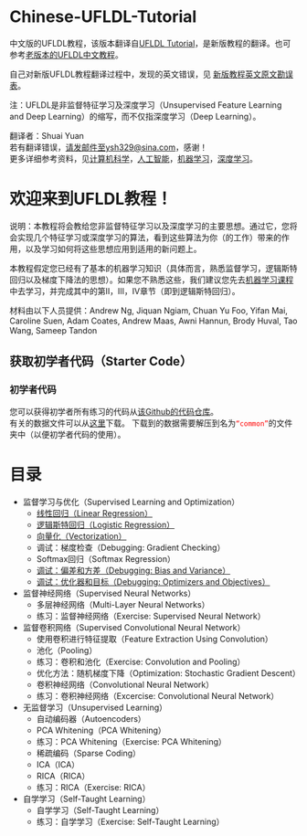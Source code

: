 # Chinese-UFLDL-Tutorial
中文版的UFLDL教程，该版本翻译自<a href="http://deeplearning.stanford.edu/tutorial/">UFLDL Tutorial</a>，是新版教程的翻译。也可参考<a href="http://ufldl.stanford.edu/wiki/index.php/UFLDL_Tutorial">老版本的UFLDL中文教程</a>。  

自己对新版UFLDL教程翻译过程中，发现的英文错误，见 <a href="./新版教程英文原文勘误表.md">新版教程英文原文勘误表</a>。

注：UFLDL是非监督特征学习及深度学习（Unsupervised Feature Learning and Deep Learning）的缩写，而不仅指深度学习（Deep Learning）。

翻译者：Shuai Yuan  
若有翻译错误，请发邮件至ysh329@sina.com，感谢！  
更多详细参考资料，见<a href="https://github.com/bayandin/awesome-awesomeness">计算机科学</a>，<a href="https://github.com/owainlewis/awesome-artificial-intelligence">人工智能</a>，<a href="https://github.com/josephmisiti/awesome-machine-learning">机器学习</a>，<a href="https://github.com/ysh329/awesome-deep-learning">深度学习</a>。

# 欢迎来到UFLDL教程！
说明：本教程将会教给您非监督特征学习以及深度学习的主要思想。通过它，您将会实现几个特征学习或深度学习的算法，看到这些算法为你（的工作）带来的作用，以及学习如何将这些思想应用到适用的新问题上。

本教程假定您已经有了基本的机器学习知识（具体而言，熟悉监督学习，逻辑斯特回归以及梯度下降法的思想）。如果您不熟悉这些，我们建议您先去<a href="http://openclassroom.stanford.edu/MainFolder/CoursePage.php?course=MachineLearning">机器学习课程</a>中去学习，并完成其中的第II，III，IV章节（即到逻辑斯特回归）。

材料由以下人员提供：Andrew Ng, Jiquan Ngiam, Chuan Yu Foo, Yifan Mai, Caroline Suen, Adam Coates, Andrew Maas, Awni Hannun, Brody Huval, Tao Wang, Sameep Tandon
## 获取初学者代码（Starter Code）
### 初学者代码
您可以获得初学者所有练习的代码从<a href="https://github.com/amaas/stanford_dl_ex">该Github的代码仓库</a>。  
有关的数据文件可以从<a href="http://ai.stanford.edu/~amaas/data/data.zip">这里</a>下载。 下载到的数据需要解压到名为<font color=red>`“common”`</font>的文件夹中（以便初学者代码的使用）。

# 目录
* 监督学习与优化（Supervised Learning and Optimization）
  *  <a href="./监督学习和优化（Supervised Learning and Optimization）/线性回归（Linear Regression）.md">线性回归（Linear Regression）</a>
  *  <a href="./监督学习和优化（Supervised Learning and Optimization）/逻辑斯特回归（Logistic Regression）.md">逻辑斯特回归（Logistic Regression）</a>
  *  <a href="./监督学习和优化（Supervised Learning and Optimization）/向量化（Vectorization）.md">向量化（Vectorization）</a>
  *  调试：梯度检查（Debugging: Gradient Checking）
  *  Softmax回归（Softmax Regression）
  *  <a href="./监督学习和优化（Supervised Learning and Optimization）/调试：偏差和方差（Debugging：Bias and Variance）.md">调试：偏差和方差（Debugging: Bias and Variance）</a>
  *  <a href="./监督学习和优化（Supervised Learning and Optimization）/调试：优化器和目标（Debugging：Optimizers and Objectives）.md">调试：优化器和目标（Debugging: Optimizers and Objectives）</a>
* 监督神经网络（Supervised Neural Networks）
  * 多层神经网络（Multi-Layer Neural Networks）
  * 练习：监督神经网络（Exercise: Supervised Neural Network）
* 监督卷积网络（Supervised Convolutional Neural Network）
  * 使用卷积进行特征提取（Feature Extraction Using Convolution）
  * 池化（Pooling）
  * 练习：卷积和池化（Exercise: Convolution and Pooling）
  * 优化方法：随机梯度下降（Optimization: Stochastic Gradient Descent）
  * 卷积神经网络（Convolutional Neural Network）
  * 练习：卷积神经网络（Excercise: Convolutional Neural Network）
* 无监督学习（Unsupervised Learning）
  * 自动编码器（Autoencoders）
  * PCA Whitening（PCA Whitening）
  * 练习：PCA Whitening（Exercise: PCA Whitening）
  * 稀疏编码（Sparse Coding）
  * ICA（ICA）
  * RICA（RICA）
  * 练习：RICA（Exercise: RICA）
* 自学学习（Self-Taught Learning）
  * 自学学习（Self-Taught Learning）
  * 练习：自学学习（Exercise: Self-Taught Learning）